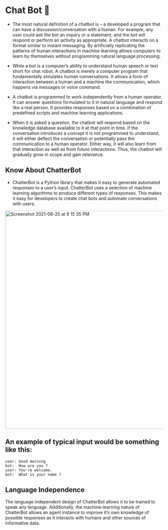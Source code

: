 # **Chat Bot** 🤖

* The most natural definition of a chatbot is – a developed a program that can have a discussion/conversation with a human. For example, any user could ask the bot an inquiry or a statement, and the bot will respond or perform an activity as appropriate.
A chatbot interacts on a format similar to instant messaging. By artificially replicating the patterns of human interactions in machine learning allows computers to learn by themselves without programming natural language processing.

* While a bot is a computer’s ability to understand human speech or text short for chat robot. A chatbot is merely a computer program that fundamentally simulates human conversations. It allows a form of interaction between a human and a machine the communication, which happens via messages or voice command.


* A chatbot is programmed to work independently from a human operator. It can answer questions formulated to it in natural language and respond like a real person. It provides responses based on a combination of predefined scripts and machine learning applications.

* When it is asked a question, the chatbot will respond based on the knowledge database available to it at that point in time. If the conversation introduces a concept it is not programmed to understand, it will either deflect the conversation or potentially pass the communication to a human operator. Either way, it will also learn from that interaction as well as from future interactions. Thus, the chatbot will gradually grow in scope and gain relevance.


## Know About ChatterBot 

* ChatterBot is a Python library that makes it easy to generate automated responses to a user’s input. ChatterBot uses a selection of machine learning algorithms to produce different types of responses. This makes it easy for developers to create chat bots and automate conversations with users. 




<img width="696" alt="Screenshot 2021-08-25 at 9 15 35 PM" src="https://user-images.githubusercontent.com/53907493/130822463-4f7a2c4d-5d0c-456e-ab4d-b92f8f6b8c26.png">




## An example of typical input would be something like this:

```
user: Good morning 
bot:  How are you ?
user: You're welcome.
bot:  What is your name ?

```


## Language Independence

The language independent design of ChatterBot allows it to be trained to speak any language. Additionally, the machine-learning nature of ChatterBot allows an agent instance to improve it’s own knowledge of possible responses as it interacts with humans and other sources of informative data.

